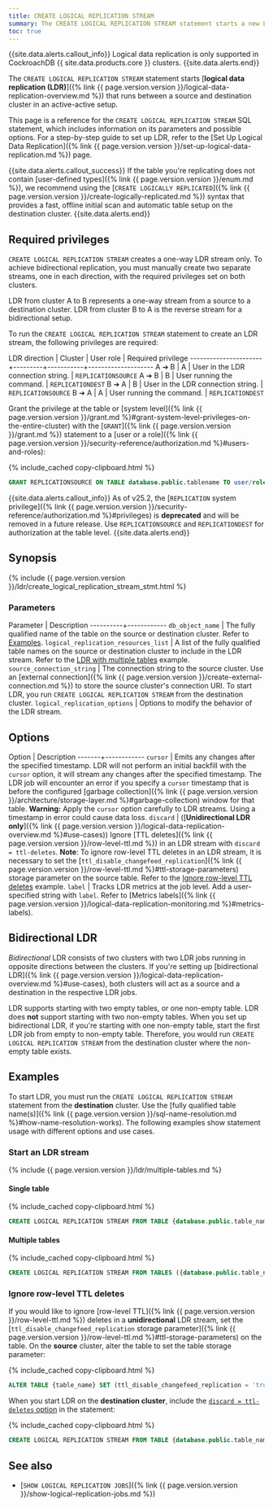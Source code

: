 ```yaml
---
title: CREATE LOGICAL REPLICATION STREAM
summary: The CREATE LOGICAL REPLICATION STREAM statement starts a new LDR stream.
toc: true
---
```


{{site.data.alerts.callout_info}}
Logical data replication is only supported in CockroachDB {{ site.data.products.core }} clusters.
{{site.data.alerts.end}}

The `CREATE LOGICAL REPLICATION STREAM` statement starts [**logical data replication (LDR)**]({% link {{ page.version.version }}/logical-data-replication-overview.md %}) that runs between a source and destination cluster in an active-active setup.

This page is a reference for the `CREATE LOGICAL REPLICATION STREAM` SQL statement, which includes information on its parameters and possible options. For a step-by-step guide to set up LDR, refer to the [Set Up Logical Data Replication]({% link {{ page.version.version }}/set-up-logical-data-replication.md %}) page.

{{site.data.alerts.callout_success}}
If the table you're replicating does not contain [user-defined types]({% link {{ page.version.version }}/enum.md %}), we recommend using the [`CREATE LOGICALLY REPLICATED`]({% link {{ page.version.version }}/create-logically-replicated.md %}) syntax that provides a fast, offline initial scan and automatic table setup on the destination cluster.
{{site.data.alerts.end}}

## Required privileges

`CREATE LOGICAL REPLICATION STREAM` creates a one-way LDR stream only. To achieve bidirectional replication, you must manually create two separate streams, one in each direction, with the required privileges set on both clusters.

LDR from cluster A to B represents a one-way stream from a source to a destination cluster. LDR from cluster B to A is the reverse stream for a bidirectional setup.

To run the `CREATE LOGICAL REPLICATION STREAM` statement to create an LDR stream, the following privileges are required:

LDR direction | Cluster | User role | Required privilege 
----------------------+---------+-----------+--------------------
A ➔ B | A | User in the LDR connection string. | `REPLICATIONSOURCE`
A ➔ B | B | User running the command. | `REPLICATIONDEST`
B ➔ A | B | User in the LDR connection string. | `REPLICATIONSOURCE`
B ➔ A | A | User running the command. | `REPLICATIONDEST`

Grant the privilege at the table or [system level]({% link {{ page.version.version }}/grant.md %}#grant-system-level-privileges-on-the-entire-cluster) with the [`GRANT`]({% link {{ page.version.version }}/grant.md %}) statement to a [user or a role]({% link {{ page.version.version }}/security-reference/authorization.md %}#users-and-roles):

{% include_cached copy-clipboard.html %}
~~~ sql
GRANT REPLICATIONSOURCE ON TABLE database.public.tablename TO user/role;
~~~

{{site.data.alerts.callout_info}}
As of v25.2, the [`REPLICATION` system privilege]({% link {{ page.version.version }}/security-reference/authorization.md %}#privileges) is **deprecated** and will be removed in a future release. Use `REPLICATIONSOURCE` and `REPLICATIONDEST` for authorization at the table level.
{{site.data.alerts.end}}

## Synopsis

<div>
{% include {{ page.version.version }}/ldr/create_logical_replication_stream_stmt.html %}
</div>

### Parameters

Parameter | Description
----------+------------
`db_object_name` | The fully qualified name of the table on the source or destination cluster. Refer to [Examples](#examples).
`logical_replication_resources_list` | A list of the fully qualified table names on the source or destination cluster to include in the LDR stream. Refer to the [LDR with multiple tables](#multiple-tables) example.
`source_connection_string` | The connection string to the source cluster. Use an [external connection]({% link {{ page.version.version }}/create-external-connection.md %}) to store the source cluster's connection URI. To start LDR, you run `CREATE LOGICAL REPLICATION STREAM` from the destination cluster.
`logical_replication_options` | Options to modify the behavior of the LDR stream.

## Options

Option | Description
-------+------------
`cursor` | Emits any changes after the specified timestamp. LDR will not perform an initial backfill with the `cursor` option, it will stream any changes after the specified timestamp. The LDR job will encounter an error if you specify a `cursor` timestamp that is before the configured [garbage collection]({% link {{ page.version.version }}/architecture/storage-layer.md %}#garbage-collection) window for that table. **Warning:** Apply the `cursor` option carefully to LDR streams. Using a timestamp in error could cause data loss.
<a id="discard-ttl-deletes-option"></a>`discard` | ([**Unidirectional LDR only**]({% link {{ page.version.version }}/logical-data-replication-overview.md %}#use-cases)) Ignore [TTL deletes]({% link {{ page.version.version }}/row-level-ttl.md %}) in an LDR stream with `discard = ttl-deletes`. **Note**: To ignore row-level TTL deletes in an LDR stream, it is necessary to set the [`ttl_disable_changefeed_replication`]({% link {{ page.version.version }}/row-level-ttl.md %}#ttl-storage-parameters) storage parameter on the source table. Refer to the [Ignore row-level TTL deletes](#ignore-row-level-ttl-deletes) example.
`label` | Tracks LDR metrics at the job level. Add a user-specified string with `label`. Refer to [Metrics labels]({% link {{ page.version.version }}/logical-data-replication-monitoring.md %}#metrics-labels).

## Bidirectional LDR

_Bidirectional_ LDR consists of two clusters with two LDR jobs running in opposite directions between the clusters. If you're setting up [bidirectional LDR]({% link {{ page.version.version }}/logical-data-replication-overview.md %}#use-cases), both clusters will act as a source and a destination in the respective LDR jobs. 

LDR supports starting with two empty tables, or one non-empty table. LDR does **not** support starting with two non-empty tables. When you set up bidirectional LDR, if you're starting with one non-empty table, start the first LDR job from empty to non-empty table. Therefore, you would run `CREATE LOGICAL REPLICATION STREAM` from the destination cluster where the non-empty table exists.

## Examples

To start LDR, you must run the `CREATE LOGICAL REPLICATION STREAM` statement from the **destination** cluster. Use the [fully qualified table name(s)]({% link {{ page.version.version }}/sql-name-resolution.md %}#how-name-resolution-works). The following examples show statement usage with different options and use cases.

### Start an LDR stream

{% include {{ page.version.version }}/ldr/multiple-tables.md %}

#### Single table

{% include_cached copy-clipboard.html %}
~~~ sql
CREATE LOGICAL REPLICATION STREAM FROM TABLE {database.public.table_name} ON 'external://{source_external_connection}' INTO TABLE {database.public.table_name};
~~~

#### Multiple tables

{% include_cached copy-clipboard.html %}
~~~ sql
CREATE LOGICAL REPLICATION STREAM FROM TABLES ({database.public.table_name},{database.public.table_name},...)  ON 'external://{source_external_connection}' INTO TABLES ({database.public.table_name},{database.public.table_name},...);
~~~

### Ignore row-level TTL deletes

If you would like to ignore [row-level TTL]({% link {{ page.version.version }}/row-level-ttl.md %}) deletes in a **unidirectional** LDR stream, set the [`ttl_disable_changefeed_replication` storage parameter]({% link {{ page.version.version }}/row-level-ttl.md %}#ttl-storage-parameters) on the table. On the **source** cluster, alter the table to set the table storage parameter:

{% include_cached copy-clipboard.html %}
~~~ sql
ALTER TABLE {table_name} SET (ttl_disable_changefeed_replication = 'true');
~~~

When you start LDR on the **destination cluster**, include the [`discard = ttl-deletes` option](#discard-ttl-deletes-option) in the statement:

{% include_cached copy-clipboard.html %}
~~~ sql
CREATE LOGICAL REPLICATION STREAM FROM TABLE {database.public.table_name} ON 'external://{source_external_connection}' INTO TABLE {database.public.table_name} WITH discard = ttl-deletes;
~~~

## See also

- [`SHOW LOGICAL REPLICATION JOBS`]({% link {{ page.version.version }}/show-logical-replication-jobs.md %})